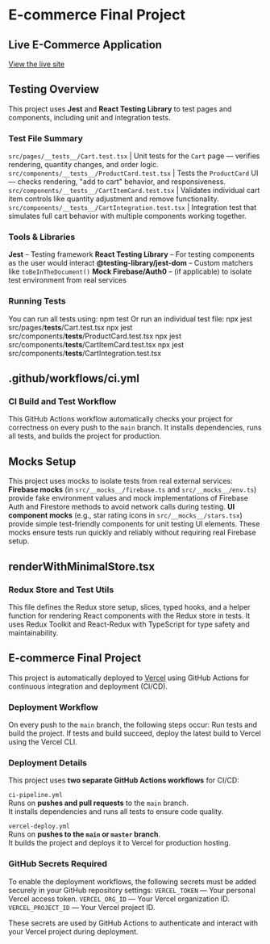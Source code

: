 # E-commerce Final Project
## Live E-Commerce Application  
[View the live site](https://ecommercefinal-ashy.vercel.app/)

## Testing Overview
This project uses **Jest** and **React Testing Library** to test pages and components, including unit and integration tests.
### Test File Summary
`src/pages/__tests__/Cart.test.tsx` | Unit tests for the `Cart` page — verifies rendering, quantity changes, and order logic. 
`src/components/__tests__/ProductCard.test.tsx` | Tests the `ProductCard` UI — checks rendering, "add to cart" behavior, and responsiveness. 
`src/components/__tests__/CartItemCard.test.tsx` | Validates individual cart item controls like quantity adjustment and remove functionality. 
`src/components/__tests__/CartIntegration.test.tsx` | Integration test that simulates full cart behavior with multiple components working together. 
### Tools & Libraries
**Jest** – Testing framework
**React Testing Library** – For testing components as the user would interact
**@testing-library/jest-dom** – Custom matchers like `toBeInTheDocument()`
**Mock Firebase/Auth0** – (if applicable) to isolate test environment from real services
### Running Tests
You can run all tests using:
npm test
Or run an individual test file:
npx jest src/pages/__tests__/Cart.test.tsx
npx jest src/components/__tests__/ProductCard.test.tsx
npx jest src/components/__tests__/CartItemCard.test.tsx
npx jest src/components/__tests__/CartIntegration.test.tsx

## .github/workflows/ci.yml
### CI Build and Test Workflow
This GitHub Actions workflow automatically checks your project for correctness on every push to the `main` branch. It installs dependencies, runs all tests, and builds the project for production.

## Mocks Setup 
This project uses mocks to isolate tests from real external services:
**Firebase mocks** (in `src/__mocks__/firebase.ts` and `src/__mocks__/env.ts`) provide fake environment values and mock implementations of Firebase Auth and Firestore methods to avoid network calls during testing.
**UI component mocks** (e.g., star rating icons in `src/__mocks__/stars.tsx`) provide simple test-friendly components for unit testing UI elements.
These mocks ensure tests run quickly and reliably without requiring real Firebase setup.

## renderWithMinimalStore.tsx
### Redux Store and Test Utils
This file defines the Redux store setup, slices, typed hooks, and a helper function for rendering React components with the Redux store in tests. It uses Redux Toolkit and React-Redux with TypeScript for type safety and maintainability.

## E-commerce Final Project
This project is automatically deployed to [Vercel](https://vercel.com) using GitHub Actions for continuous integration and deployment (CI/CD).

### Deployment Workflow
On every push to the `main` branch, the following steps occur:
Run tests and build the project.
If tests and build succeed, deploy the latest build to Vercel using the Vercel CLI.

### Deployment Details
This project uses **two separate GitHub Actions workflows** for CI/CD:

 `ci-pipeline.yml`  
Runs on **pushes and pull requests** to the `main` branch.  
It installs dependencies and runs all tests to ensure code quality.

`vercel-deploy.yml`  
Runs on **pushes to the `main` or `master` branch**.  
It builds the project and deploys it to Vercel for production hosting.

### GitHub Secrets Required
To enable the deployment workflows, the following secrets must be added securely in your GitHub repository settings:
`VERCEL_TOKEN` — Your personal Vercel access token.
`VERCEL_ORG_ID` — Your Vercel organization ID.
`VERCEL_PROJECT_ID` — Your Vercel project ID.

These secrets are used by GitHub Actions to authenticate and interact with your Vercel project during deployment.